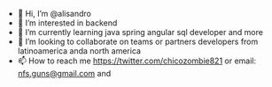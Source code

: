 - 👋 Hi, I’m @alisandro
- 👀 I’m interested in backend
- 🌱 I’m currently learning java spring angular sql developer and more
- 💞️ I’m looking to collaborate on teams or partners developers from latinoamerica anda north america
- 📫 How to reach me https://twitter.com/chicozombie821 or email: nfs.guns@gmail.com and 

<!---
alisandro/alisandro is a ✨ special ✨ repository because its `README.md` (this file) appears on your GitHub profile.
You can click the Preview link to take a look at your changes.
--->
